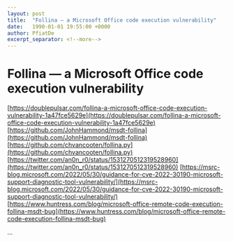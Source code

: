 ```yaml
---
layout: post
title:  "Follina — a Microsoft Office code execution vulnerability"
date:   1990-01-01 19:55:00 +0000
author: PfiatDe
excerpt_separator: <!--more-->
---
```


# Follina — a Microsoft Office code execution vulnerability
[https://doublepulsar.com/follina-a-microsoft-office-code-execution-vulnerability-1a47fce5629e](https://doublepulsar.com/follina-a-microsoft-office-code-execution-vulnerability-1a47fce5629e)
[https://github.com/JohnHammond/msdt-follina](https://github.com/JohnHammond/msdt-follina)
[https://github.com/chvancooten/follina.py](https://github.com/chvancooten/follina.py)
[https://twitter.com/an0n_r0/status/1531270512319528960](https://twitter.com/an0n_r0/status/1531270512319528960)
[https://msrc-blog.microsoft.com/2022/05/30/guidance-for-cve-2022-30190-microsoft-support-diagnostic-tool-vulnerability/](https://msrc-blog.microsoft.com/2022/05/30/guidance-for-cve-2022-30190-microsoft-support-diagnostic-tool-vulnerability/)
[https://www.huntress.com/blog/microsoft-office-remote-code-execution-follina-msdt-bug](https://www.huntress.com/blog/microsoft-office-remote-code-execution-follina-msdt-bug)

...
<!--more-->
